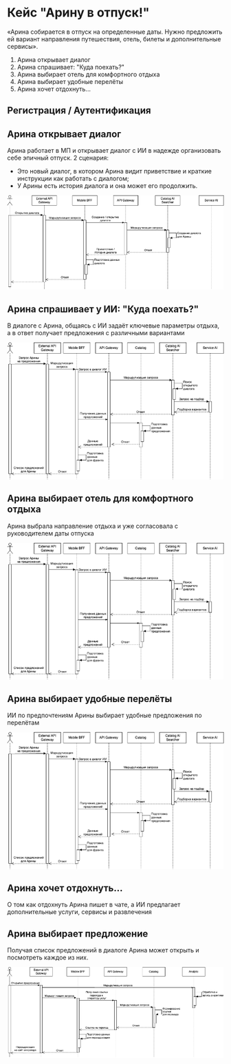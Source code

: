 # Кейс "Арину в отпуск!"

«Арина собирается в отпуск на определенные даты. Нужно предложить ей вариант направления путешествия, отель, билеты и дополнительные сервисы».

1. Арина открывает диалог
2. Арина спрашивает: "Куда поехать?"
3. Арина выбирает отель для комфортного отдыха
4. Арина выбирает удобные перелёты
5. Арина хочет отдохнуть... 

## Регистрация / Аутентификация

## Арина открывает диалог

Арина работает в МП и открывает диалог с ИИ в надежде организовать себе эпичный отпуск.
2 сценария:
- Это новый диалог, в котором Арина видит приветствие и краткие инструкции как работать с диалогом;
- У Арины есть история диалога и она может его продолжить.

![Sequence](./sequence%20(Step%201).png)

## Арина спрашивает у ИИ: "Куда поехать?"

В диалоге с Арина, общаясь с ИИ задаёт ключевые параметры отдыха, а в ответ получает предложения с различными вариантами

![Sequence](./sequence%20(Step%202).png)

## Арина выбирает отель для комфортного отдыха

Арина выбрала направление отдыха и уже согласовала с руководителем даты отпуска

![Sequence](./sequence%20(Step%202).png)

## Арина выбирает удобные перелёты

ИИ по предпочтениям Арины выбирает удобные предложения по перелётам

![Sequence](./sequence%20(Step%202).png)

## Арина хочет отдохнуть... 

О том как отдохнуть Арина пишет в чате, а ИИ предлагает дополнительные услуги, сервисы и развлечения

## Арина выбирает предложение

Получая список предложений в диалоге Арина может открыть и посмотреть каждое из них.

![Sequence](./sequence%20(Step%203).png)